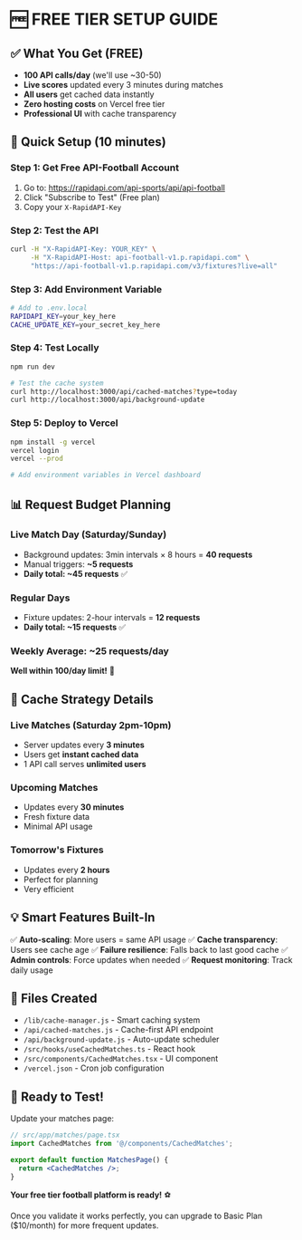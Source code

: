 # 🆓 FREE TIER SETUP GUIDE

## ✅ What You Get (FREE)
- **100 API calls/day** (we'll use ~30-50)
- **Live scores** updated every 3 minutes during matches
- **All users** get cached data instantly
- **Zero hosting costs** on Vercel free tier
- **Professional UI** with cache transparency

## 🚀 Quick Setup (10 minutes)

### Step 1: Get Free API-Football Account
1. Go to: https://rapidapi.com/api-sports/api/api-football
2. Click "Subscribe to Test" (Free plan)
3. Copy your `X-RapidAPI-Key`

### Step 2: Test the API
```bash
curl -H "X-RapidAPI-Key: YOUR_KEY" \
     -H "X-RapidAPI-Host: api-football-v1.p.rapidapi.com" \
     "https://api-football-v1.p.rapidapi.com/v3/fixtures?live=all"
```

### Step 3: Add Environment Variable
```bash
# Add to .env.local
RAPIDAPI_KEY=your_key_here
CACHE_UPDATE_KEY=your_secret_key_here
```

### Step 4: Test Locally
```bash
npm run dev

# Test the cache system
curl http://localhost:3000/api/cached-matches?type=today
curl http://localhost:3000/api/background-update
```

### Step 5: Deploy to Vercel
```bash
npm install -g vercel
vercel login
vercel --prod

# Add environment variables in Vercel dashboard
```

## 📊 Request Budget Planning

### **Live Match Day (Saturday/Sunday)**
- Background updates: 3min intervals × 8 hours = **40 requests**
- Manual triggers: **~5 requests**  
- **Daily total: ~45 requests** ✅

### **Regular Days**
- Fixture updates: 2-hour intervals = **12 requests**
- **Daily total: ~15 requests** ✅

### **Weekly Average: ~25 requests/day** 
**Well within 100/day limit!** 🎉

## 🎯 Cache Strategy Details

### **Live Matches (Saturday 2pm-10pm)**
- Server updates every **3 minutes**
- Users get **instant cached data**
- 1 API call serves **unlimited users**

### **Upcoming Matches**
- Updates every **30 minutes**
- Fresh fixture data
- Minimal API usage

### **Tomorrow's Fixtures**
- Updates every **2 hours**
- Perfect for planning
- Very efficient

## 💡 Smart Features Built-In

✅ **Auto-scaling**: More users = same API usage
✅ **Cache transparency**: Users see cache age
✅ **Failure resilience**: Falls back to last good cache
✅ **Admin controls**: Force updates when needed
✅ **Request monitoring**: Track daily usage

## 🔧 Files Created

- `/lib/cache-manager.js` - Smart caching system
- `/api/cached-matches.js` - Cache-first API endpoint  
- `/api/background-update.js` - Auto-update scheduler
- `/src/hooks/useCachedMatches.ts` - React hook
- `/src/components/CachedMatches.tsx` - UI component
- `/vercel.json` - Cron job configuration

## 🎪 Ready to Test!

Update your matches page:

```jsx
// src/app/matches/page.tsx
import CachedMatches from '@/components/CachedMatches';

export default function MatchesPage() {
  return <CachedMatches />;
}
```

**Your free tier football platform is ready!** ⚽

Once you validate it works perfectly, you can upgrade to Basic Plan ($10/month) for more frequent updates.